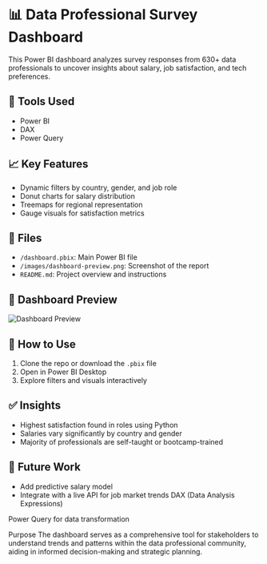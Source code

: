 # 📊 Data Professional Survey Dashboard

This Power BI dashboard analyzes survey responses from 630+ data professionals to uncover insights about salary, job satisfaction, and tech preferences.

## 🔧 Tools Used
- Power BI
- DAX
- Power Query

## 📈 Key Features
- Dynamic filters by country, gender, and job role
- Donut charts for salary distribution
- Treemaps for regional representation
- Gauge visuals for satisfaction metrics

## 📁 Files
- `/dashboard.pbix`: Main Power BI file
- `/images/dashboard-preview.png`: Screenshot of the report
- `README.md`: Project overview and instructions

## 📸 Dashboard Preview
![Dashboard Preview](image/dashboard-preview.png)

## 🚀 How to Use
1. Clone the repo or download the `.pbix` file
2. Open in Power BI Desktop
3. Explore filters and visuals interactively

## ✅ Insights
- Highest satisfaction found in roles using Python
- Salaries vary significantly by country and gender
- Majority of professionals are self-taught or bootcamp-trained

## 🧠 Future Work
- Add predictive salary model
- Integrate with a live API for job market trends
DAX (Data Analysis Expressions)

Power Query for data transformation​

Purpose
The dashboard serves as a comprehensive tool for stakeholders to understand trends and patterns within the data professional community, aiding in informed decision-making and strategic planning.​

